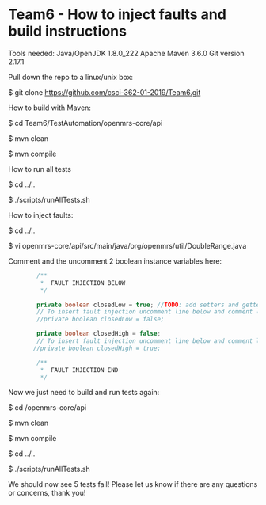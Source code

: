 # Team6 - How to inject faults and build instructions

Tools needed:
Java/OpenJDK 1.8.0_222 
Apache Maven 3.6.0
Git version 2.17.1

Pull down the repo to a linux/unix box:

$ git clone https://github.com/csci-362-01-2019/Team6.git

How to build with Maven:

$ cd Team6/TestAutomation/openmrs-core/api

$ mvn clean

$ mvn compile

How to run all tests

$ cd ../..

$ ./scripts/runAllTests.sh

How to inject faults:

$ cd ../..

$ vi openmrs-core/api/src/main/java/org/openmrs/util/DoubleRange.java

Comment and the uncomment 2 boolean instance variables here:

```java       
        /**
         *  FAULT INJECTION BELOW
         */

        private boolean closedLow = true; //TODO: add setters and getters for these
        // To insert fault injection uncomment line below and comment line above!
        //private boolean closedLow = false;

        private boolean closedHigh = false;
        // To insert fault injection uncomment line below and comment line above!
       //private boolean closedHigh = true;

        /**
         *  FAULT INJECTION END
         */
```

Now we just need to build and run tests again:

$ cd /openmrs-core/api

$ mvn clean

$ mvn compile

$ cd ../..

$ ./scripts/runAllTests.sh

We should now see 5 tests fail!  Please let us know if there are any questions or concerns, thank you!
